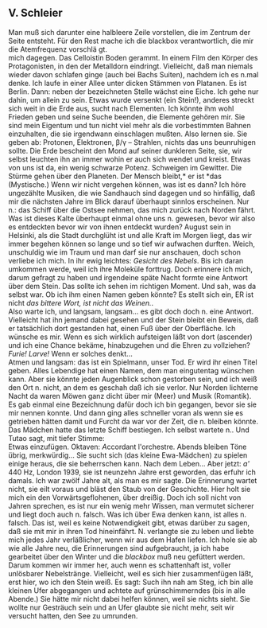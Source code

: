 ## V. Schleier 
Man muß sich darunter eine halbleere Zeile vorstellen, die im Zentrum der Seite entsteht. Für den Rest mache ich die blackbox verantwortlich, die mir die Atemfrequenz vorschlä   gt.    
mich dagegen. Das Celloistin Boden gerammt. In einem Film den Körper des Protagonisten, in den der Metalldorn eindringt. Vielleicht, daß man niemals wieder davon schlafen ginge (auch bei Bachs Suiten), nachdem ich es n.mal denke. Ich laufe in einer Allee unter dicken Stämmen von Platanen. Es ist Berlin. Dann: neben der bezeichneten Stelle wächst eine Eiche. Ich gehe nur dahin, um allein zu sein. Etwas wurde versenkt (ein Stein!), anderes streckt sich weit in die Erde aus, sucht nach Elementen. Ich könnte ihm wohl Frieden geben und seine Suche beenden, die Elemente gehören mir. Sie sind mein Eigentum und tun nicht viel mehr als die vorbestimmten Bahnen einzuhalten, die sie irgendwann einschlagen mußten. Also lernen sie. Sie geben ab: Protonen, Elektronen, β/γ – Strahlen, nichts das uns beunruhigen sollte. Die Erde bescheint den Mond auf seiner dunkleren Seite, sie, wir selbst leuchten ihn an immer wohin er auch sich wendet und kreist. Etwas von uns ist da, ein wenig schwarze Potenz. Schweigen im Gewitter. Die Stürme gehen über den Planeten. Der Mensch bleibt,* er ist *das   
(Mystische.) Wenn wir nicht vergehen können, was ist es dann? Ich höre ungezählte Musiken, die wie Sandhauch sind dagegen und so hinfällig, daß mir die nächsten Jahre im Blick darauf überhaupt sinnlos erscheinen. Nur n.: das Schiff über die Ostsee nehmen, das mich zurück nach Norden fährt. Was ist dieses Kalte überhaupt einmal ohne uns n. gewesen, bevor wir also es entdeckten bevor wir von ihnen entdeckt wurden? August sein in Helsinki, als die Stadt durchglüht ist und alle Kraft im Morgen liegt, das wir immer begehen können so lange und so tief wir aufwachen durften. Weich, unschuldig wie im Traum und man darf sie nur anschauen, doch schon verliebe ich mich. In ihr ewig leichtes: *Gesicht des Nebels*. Bis ich daran umkommen werde, weil ich ihre Moleküle forttrug. Doch erinnere ich mich, darum gefragt zu haben und irgendeine späte Nacht formte eine Antwort über dem Stein. Das sollte ich sehen im richtigen Moment. Und sah, was da selbst war. Ob ich ihm einen Namen geben könnte? Es stellt sich ein, ER ist nicht *das bittere Wort, ist nicht das Weinen.*.    
Also warte ich, und langsam, langsam... es gibt doch doch n. eine Antwort. Vielleicht hat ihn jemand dabei gesehen und der Stein bleibt ein Beweis, daß er tatsächlich dort gestanden hat, einen Fuß über der Oberfläche. Ich wünsche es mir. Wenn es sich wirklich aufsteigen läßt von dort (ascender) und ich eine Chance bekäme, hinabzugehen und die Ehren zu vollziehen? *Furie! Larve!* Wenn er solches denkt...   
Atmen und langsam: das ist ein Spielmann, unser Tod. Er wird ihr einen Titel geben. Alles Lebendige hat einen Namen, dem man eingutentag wünschen kann. Aber sie könnte jeden Augenblick schon gestorben sein, und ich weiß den Ort n. nicht, an dem es geschah daß ich sie verlor. Nur Norden lichterne Nacht da waren Möwen ganz dicht über mir (Meer) und Musik (Romantik). Es gab einmal eine Bezeichnung dafür doch ich bin gegangen, bevor sie sie mir nennen konnte. Und dann ging alles schneller voran als wenn sie es getrieben hätten damit und Furcht da war vor der Zeit, die n. bleiben könnte. Das Mädchen hatte das letzte Schiff bestiegen. Ich selbst wartete n.. Und Tutao sagt, mit tiefer Stimme:    
Etwas einzufügen. Oktaven: *A*ccordant l&#39;orchestre. Abends bleiben Töne übrig, merkwürdig... Sie sucht sich (das kleine Ewa-Mädchen) zu spielen einige heraus, die sie beherrschen kann. Nach dem Leben... Aber jetzt: *a&#39;* 440 Hz, London 1939, sie ist neunzehn Jahre erst geworden, das erfuhr ich damals. Ich war zwölf Jahre alt, als man es mir sagte. Die Erinnerung wartet nicht, sie eilt voraus und bläst den Staub von der Geschichte. Hier holt sie mich ein den Vorwärtsgeflohenen, über dreißig. Doch ich soll nicht von Jahren sprechen, es ist nur ein wenig mehr Wissen, man vermutet sicherer und liegt doch auch n. falsch. Was ich über Ewa denken kann, ist alles n. falsch. Das ist, weil es keine Notwendigkeit gibt, etwas darüber zu sagen, daß sie mit mir in ihren Tod hineinfährt. N. verlangte sie zu leben und liebte mich jedes Jahr verläßlicher, wenn wir aus dem Hafen liefen. Ich hole sie ab wie alle Jahre neu, die Erinnerungen sind aufgebraucht, ja ich habe gearbeitet über den Winter und die *blackbox* muß neu gefüttert werden. Darum kommen wir immer her, auch wenn es schattenhaft ist, voller unlösbarer Nebelstränge. Vielleicht, weil es sich hier zusammenfügen läßt, erst hier, wo ich den Stein weiß. Es sagt: Such ihn nah am Steg, ich bin alle kleinen Ufer abgegangen und achtete auf grünschimmerndes (bis in alle Abende.) Sie hätte mir nicht dabei helfen können, weil sie nichts sieht. Sie wollte nur Gesträuch sein und an Ufer glaubte sie nicht mehr, seit wir versucht hatten, den See zu umrunden.   
